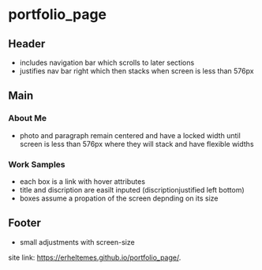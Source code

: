 # portfolio_page

## Header
* includes navigation bar which scrolls to later sections
* justifies nav bar right which then stacks when screen is less than 576px

## Main
### About Me
* photo and paragraph remain centered and have a locked width until screen is less than 576px where they will stack and have flexible widths
### Work Samples
* each box is a link with hover attributes
* title and discription are easilt inputed (discriptionjustified left bottom)
* boxes assume a propation of the screen depnding on its size

## Footer
* small adjustments with screen-size


site link: https://erheltemes.github.io/portfolio_page/.


